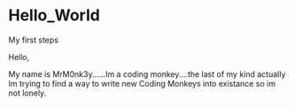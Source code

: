 # Hello_World
My first steps


Hello,

My name is MrM0nk3y......Im a coding monkey....the last of my kind actually
Im trying to find a way to write new Coding Monkeys into existance so im not lonely.
